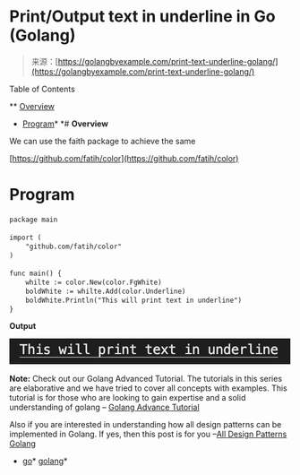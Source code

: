 <!--yml
category: 未分类
date: 2024-10-13 06:41:41
-->

# Print/Output text in underline in Go (Golang)

> 来源：[https://golangbyexample.com/print-text-underline-golang/](https://golangbyexample.com/print-text-underline-golang/)

Table of Contents

 **   [Overview](#Overview "Overview")
*   [Program](#Program "Program")*  *# **Overview**

We can use the faith package to achieve the same

[https://github.com/fatih/color](https://github.com/fatih/color)

# **Program**

```
package main

import (
	"github.com/fatih/color"
)

func main() {
	whilte := color.New(color.FgWhite)
	boldWhite := whilte.Add(color.Underline)
	boldWhite.Println("This will print text in underline")
}
```

**Output**

![](img/2eb07d779bd64ce2bab39e19b5d1c89e.png)

**Note:** Check out our Golang Advanced Tutorial. The tutorials in this series are elaborative and we have tried to cover all concepts with examples. This tutorial is for those who are looking to gain expertise and a solid understanding of golang – [Golang Advance Tutorial](https://golangbyexample.com/golang-comprehensive-tutorial/)

Also if you are interested in understanding how all design patterns can be implemented in Golang. If yes, then this post is for you –[All Design Patterns Golang](https://golangbyexample.com/all-design-patterns-golang/)

*   [go](https://golangbyexample.com/tag/go/)*   [golang](https://golangbyexample.com/tag/golang/)*